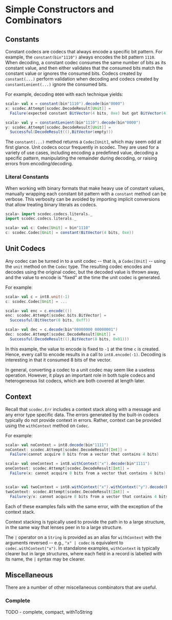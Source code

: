 Simple Constructors and Combinators
===================================

## Constants

Constant codecs are codecs that always encode a specific bit pattern. For example, the `constant(bin"1110")` always encodes the bit pattern `1110`. When decoding, a constant codec consumes the same number of bits as its constant value, and then either validates that the consumed bits match the constant value or ignores the consumed bits. Codecs created by `constant(...)` perform validation when decoding and codecs created by `constantLenient(...)` ignore the consumed bits.

For example, decoding `0000` with each technique yields:

```scala
scala> val x = constant(bin"1110").decode(bin"0000")
x: scodec.Attempt[scodec.DecodeResult[Unit]] =
  Failure(expected constant BitVector(4 bits, 0xe) but got BitVector(4 bits, 0x0))

scala> val y = constantLenient(bin"1110").decode(bin"0000")
y: scodec.Attempt[scodec.DecodeResult[Unit]] =
  Successful(DecodeResult((),BitVector(empty)))
```

The `constant(...)` method returns a `Codec[Unit]`, which may seem odd at first glance. Unit codecs occur frequently in scodec. They are used for a variety of use cases, including encoding a predefined value, decoding a specific pattern, manipulating the remainder during decoding, or raising errors from encoding/decoding.

### Literal Constants

When working with binary formats that make heavy use of constant values, manually wrapping each constant bit pattern with a `constant` method can be verbose. This verbosity can be avoided by importing implicit conversions that allow treating binary literals as codecs.

```scala
scala> import scodec.codecs.literals._
import scodec.codecs.literals._

scala> val c: Codec[Unit] = bin"1110"
c: scodec.Codec[Unit] = constant(BitVector(4 bits, 0xe))
```

## Unit Codecs

Any codec can be turned in to a unit codec -- that is, a `Codec[Unit]` -- using the `unit` method on the `Codec` type. The resulting codec encodes and decodes using the original codec, but the decoded value is thrown away, and the value to encode is "fixed" at the time the unit codec is generated.

For example:

```scala
scala> val c = int8.unit(-1)
c: scodec.Codec[Unit] = ...

scala> val enc = c.encode(())
enc: scodec.Attempt[scodec.bits.BitVector] =
  Successful(BitVector(8 bits, 0xff))

scala> val dec = c.decode(bin"00000000 00000001")
dec: scodec.Attempt[scodec.DecodeResult[Unit]] =
  Successful(DecodeResult((),BitVector(8 bits, 0x01)))
```

In this example, the value to encode is fixed to `-1` at the time `c` is created. Hence, every call to encode results in a call to `int8.encode(-1)`. Decoding is interesting in that it consumed 8 bits of the vector.

In general, converting a codec to a unit codec may seem like a useless operation. However, it plays an important role in both tuple codecs and heterogeneous list codecs, which are both covered at length later.

## Context

Recall that `scodec.Err` includes a context stack along with a message and any error type specific data. The errors generated by the built-in codecs typically do not provide context in errors. Rather, context can be provided using the `withContext` method on `Codec`.

For example:

```scala
scala> val noContext = int8.decode(bin"1111")
noContext: scodec.Attempt[scodec.DecodeResult[Int]] =
  Failure(cannot acquire 8 bits from a vector that contains 4 bits)

scala> val oneContext = int8.withContext("x").decode(bin"1111")
oneContext: scodec.Attempt[scodec.DecodeResult[Int]] =
  Failure(x: cannot acquire 8 bits from a vector that contains 4 bits)


scala> val twoContext = int8.withContext("x").withContext("y").decode(bin"1111")
twoContext: scodec.Attempt[scodec.DecodeResult[Int]] =
  Failure(y/x: cannot acquire 8 bits from a vector that contains 4 bits)
```

Each of these examples fails with the same error, with the exception of the context stack.

Context stacking is typically used to provide the path in to a large structure, in the same way that lenses peer in to a large structure.

The `|` operator on a `String` is provided as an alias for `withContext` with the arguments reversed -- e.g., `"x" | codec` is equivalent to `codec.withContext("x")`. In standalone examples, `withContext` is typically clearer but in large structures, where each field in a record is labelled with its name, the `|` syntax may be clearer.

## Miscellaneous

There are a number of other miscellaneous combinators that are useful.

### Complete



TODO - complete, compact, withToString
